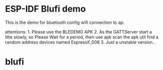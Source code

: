 ESP-IDF Blufi demo
=======================

This is the demo for bluetooth config wifi connection to ap.

attentions:
    1. Please use the BLEDEMO APK
    2. As the GATTServer start a litte slowly, so Please Wait for a period, then use apk scan the apk util find a random address devices named Espressif_008
    3. Just a unstable version..

# blufi
